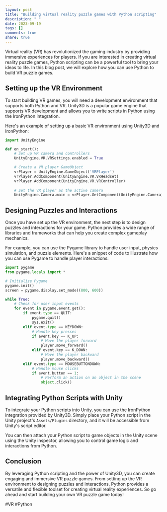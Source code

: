 ```yaml
---
layout: post
title: "Building virtual reality puzzle games with Python scripting"
description: " "
date: 2023-09-19
tags: []
comments: true
share: true
---
```


Virtual reality (VR) has revolutionized the gaming industry by providing immersive experiences for players. If you are interested in creating virtual reality puzzle games, Python scripting can be a powerful tool to bring your ideas to life. In this blog post, we will explore how you can use Python to build VR puzzle games.

## Setting up the VR Environment

To start building VR games, you will need a development environment that supports both Python and VR. Unity3D is a popular game engine that supports VR development and allows you to write scripts in Python using the IronPython integration. 

Here's an example of setting up a basic VR environment using Unity3D and IronPython:

```python
import UnityEngine

def on_start():
    # Set up VR camera and controllers
    UnityEngine.VR.VRSettings.enabled = True

    # Create a VR player GameObject
    vrPlayer = UnityEngine.GameObject('VRPlayer')
    vrPlayer.AddComponent(UnityEngine.VR.VRHeadset)
    vrPlayer.AddComponent(UnityEngine.VR.VRController)
    
    # Set the VR player as the active camera
    UnityEngine.Camera.main = vrPlayer.GetComponent(UnityEngine.Camera)
```

## Designing Puzzles and Interactions

Once you have set up the VR environment, the next step is to design puzzles and interactions for your game. Python provides a wide range of libraries and frameworks that can help you create complex gameplay mechanics.

For example, you can use the Pygame library to handle user input, physics simulation, and puzzle elements. Here's a snippet of code to illustrate how you can use Pygame to handle player interactions:

```python
import pygame
from pygame.locals import *

# Initialize Pygame
pygame.init()
screen = pygame.display.set_mode((800, 600))

while True:
    # Check for user input events
    for event in pygame.event.get():
        if event.type == QUIT:
            pygame.quit()
            sys.exit()
        elif event.type == KEYDOWN:
            # Handle key presses
            if event.key == K_UP:
                # Move the player forward
                player.move_forward()
            elif event.key == K_DOWN:
                # Move the player backward
                player.move_backward()
        elif event.type == MOUSEBUTTONDOWN:
            # Handle mouse clicks
            if event.button == 1:
                # Perform an action on an object in the scene
                object.click()
```

## Integrating Python Scripts with Unity

To integrate your Python scripts into Unity, you can use the IronPython integration provided by Unity3D. Simply place your Python script in the Unity project's `Assets/Plugins` directory, and it will be accessible from Unity's script editor.

You can then attach your Python script to game objects in the Unity scene using the Unity inspector, allowing you to control game logic and interactions from Python.

## Conclusion

By leveraging Python scripting and the power of Unity3D, you can create engaging and immersive VR puzzle games. From setting up the VR environment to designing puzzles and interactions, Python provides a versatile and flexible toolset for creating virtual reality experiences. So go ahead and start building your own VR puzzle game today!

#VR #Python